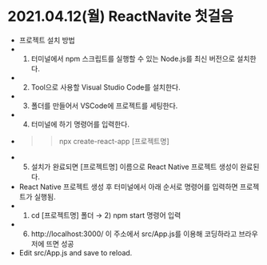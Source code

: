 # 2021.04.12(월) ReactNavite 첫걸음
- 프로젝트 설치 방법
- 1. 터미널에서 npm 스크립트를 실행할 수 있는 Node.js를 최신 버전으로 설치한다.
- 2. Tool으로 사용할 Visual Studio Code를 설치한다.
- 3. 폴더를 만들어서 VSCode에 프로젝트를 세팅한다.
- 4. 터미널에 하기 명령어를 입력한다. 
-    >> npx create-react-app [프로젝트명]
- 5. 설치가 완료되면 [프로젝트명] 이름으로 React Native 프로젝트 생성이 완료된다.
-    React Native 프로젝트 생성 후 터미널에서 아래 순서로 명령어를 입력하면 프로젝트가 실행됨.
-    1) cd [프로젝트명] 폴더 → 2) npm start 명령어 입력
- 6. http://localhost:3000/ 이 주소에서 src/App.js를 이용해 코딩하라고 브라우저에 뜨면 성공
-    Edit src/App.js and save to reload.
